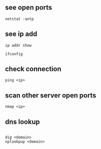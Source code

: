 ## see open ports

```
netstat -antp

```
## see ip add 

```
ip addr show  

ifconfig

```

## check connection 

```
ping <ip>

```
## scan other server open ports

```
nmap <ip>

```

## dns lookup

```

dig <domain>
nplookpup <domain>

```